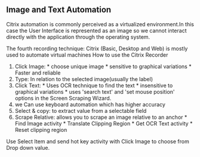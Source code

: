 ## Image and Text Automation
Citrix automation is commonly perceived as a virtualized environment.In this case the User Interface is represented as an image so we cannot interact directly with the application through the operating system.

The fourth recording technique: Citrix (Basic, Desktop and Web) is mostly used to automate virtual machines
How to use the Citrix Recorder
1. Click Image: * choose unique image * sensitive to graphical variations * Faster and reliable
2. Type: In relation to the selected image(usually the label)
3. Click Text: * Uses OCR technique to find the text * insensitive to graphical variations * uses 'search text' and 'set mouse position' options in the Screen Scraping Wizard.
4. we Can use keyboard automation which has higher accuracy
5. Select & copy: to extract value from a selectable field
6. Scrape Relative: allows you to scrape an image relative to an anchor * Find Image activity * Translate Clipping Region * Get OCR Text activity * Reset clipping region 

Use Select Item and send hot key activity with Click Image to choose from Drop down value.